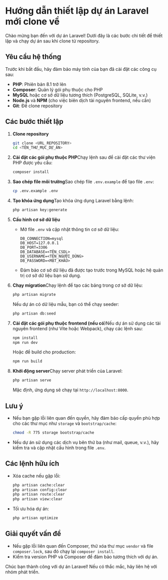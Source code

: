 # Hướng dẫn thiết lập dự án Laravel mới clone về

Chào mừng bạn đến với dự án Laravel! Dưới đây là các bước chi tiết để thiết lập và chạy dự án sau khi clone từ repository.

## Yêu cầu hệ thống

Trước khi bắt đầu, hãy đảm bảo máy tính của bạn đã cài đặt các công cụ sau:

- **PHP**: Phiên bản 8.1 trở lên
- **Composer**: Quản lý gói phụ thuộc cho PHP
- **MySQL** hoặc cơ sở dữ liệu tương thích (PostgreSQL, SQLite, v.v.)
- **Node.js** và **NPM** (cho việc biên dịch tài nguyên frontend, nếu cần)
- **Git**: Để clone repository

## Các bước thiết lập

1. **Clone repository**

   ```bash
   git clone <URL_REPOSITORY>
   cd <TÊN_THƯ_MỤC_DỰ_ÁN>
   ```

2. **Cài đặt các gói phụ thuộc PHP**Chạy lệnh sau để cài đặt các thư viện PHP được yêu cầu:

   ```bash
   composer install
   ```

3. **Sao chép file môi trường**Sao chép file `.env.example` để tạo file `.env`:

   ```bash
   cp .env.example .env
   ```

4. **Tạo khóa ứng dụng**Tạo khóa ứng dụng Laravel bằng lệnh:

   ```bash
   php artisan key:generate
   ```

5. **Cấu hình cơ sở dữ liệu**

   - Mở file `.env` và cập nhật thông tin cơ sở dữ liệu:

     ```env
     DB_CONNECTION=mysql
     DB_HOST=127.0.0.1
     DB_PORT=3306
     DB_DATABASE=<TÊN_CSDL>
     DB_USERNAME=<TÊN_NGƯỜI_DÙNG>
     DB_PASSWORD=<MẬT_KHẨU>
     ```

   - Đảm bảo cơ sở dữ liệu đã được tạo trước trong MySQL hoặc hệ quản trị cơ sở dữ liệu bạn sử dụng.

6. **Chạy migration**Chạy lệnh để tạo các bảng trong cơ sở dữ liệu:

   ```bash
   php artisan migrate
   ```

   Nếu dự án có dữ liệu mẫu, bạn có thể chạy seeder:

   ```bash
   php artisan db:seed
   ```

7. **Cài đặt các gói phụ thuộc frontend (nếu có**)Nếu dự án sử dụng các tài nguyên frontend (như Vite hoặc Webpack), chạy các lệnh sau:

   ```bash
   npm install
   npm run dev
   ```

   Hoặc để build cho production:

   ```bash
   npm run build
   ```

8. **Khởi động server**Chạy server phát triển của Laravel:

   ```bash
   php artisan serve
   ```

   Mặc định, ứng dụng sẽ chạy tại `http://localhost:8000`.

## Lưu ý

- Nếu bạn gặp lỗi liên quan đến quyền, hãy đảm bảo cấp quyền phù hợp cho các thư mục như `storage` và `bootstrap/cache`:

  ```bash
  chmod -R 775 storage bootstrap/cache
  ```

- Nếu dự án sử dụng các dịch vụ bên thứ ba (như mail, queue, v.v.), hãy kiểm tra và cập nhật cấu hình trong file `.env`.

## Các lệnh hữu ích

- Xóa cache nếu gặp lỗi:

  ```bash
  php artisan cache:clear
  php artisan config:clear
  php artisan route:clear
  php artisan view:clear
  ```

- Tối ưu hóa dự án:

  ```bash
  php artisan optimize
  ```

## Giải quyết vấn đề

- Nếu gặp lỗi liên quan đến Composer, thử xóa thư mục `vendor` và file `composer.lock`, sau đó chạy lại `composer install`.
- Kiểm tra version PHP và Composer để đảm bảo tương thích với dự án.

Chúc bạn thành công với dự án Laravel! Nếu có thắc mắc, hãy liên hệ với nhóm phát triển.
